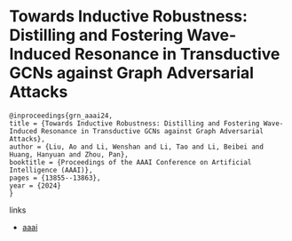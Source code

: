 # Towards Inductive Robustness: Distilling and Fostering Wave-Induced Resonance in Transductive GCNs against Graph Adversarial Attacks

```
@inproceedings{grn_aaai24,
title = {Towards Inductive Robustness: Distilling and Fostering Wave-Induced Resonance in Transductive GCNs against Graph Adversarial Attacks},
author = {Liu, Ao and Li, Wenshan and Li, Tao and Li, Beibei and Huang, Hanyuan and Zhou, Pan},
booktitle = {Proceedings of the AAAI Conference on Artificial Intelligence (AAAI)},
pages = {13855--13863},
year = {2024}
}
```

links
- [aaai](https://ojs.aaai.org/index.php/AAAI/article/view/29292)
